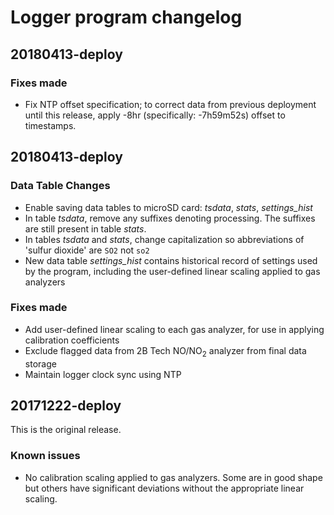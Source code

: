 # Logger program changelog


## 20180413-deploy

### Fixes made

* Fix NTP offset specification; to correct data from previous deployment until
  this release, apply -8hr (specifically: -7h59m52s) offset to timestamps.


## 20180413-deploy

### Data Table Changes

* Enable saving data tables to microSD card: *tsdata*, *stats*, *settings_hist*
* In table *tsdata*, remove any suffixes denoting processing. The suffixes are
  still present in table *stats*.
* In tables *tsdata* and *stats*, change capitalization so abbreviations of
  'sulfur dioxide' are `SO2` not `so2`
* New data table *settings_hist* contains historical record of settings used
  by the program, including the user-defined linear scaling applied to gas
  analyzers

### Fixes made

* Add user-defined linear scaling to each gas analyzer, for use in applying
  calibration coefficients
* Exclude flagged data from 2B Tech NO/NO<sub>2</sub> analyzer from final data
  storage
* Maintain logger clock sync using NTP


## 20171222-deploy

This is the original release. 

### Known issues

* No calibration scaling applied to gas analyzers. Some are in good shape but
  others have significant deviations without the appropriate linear scaling.

